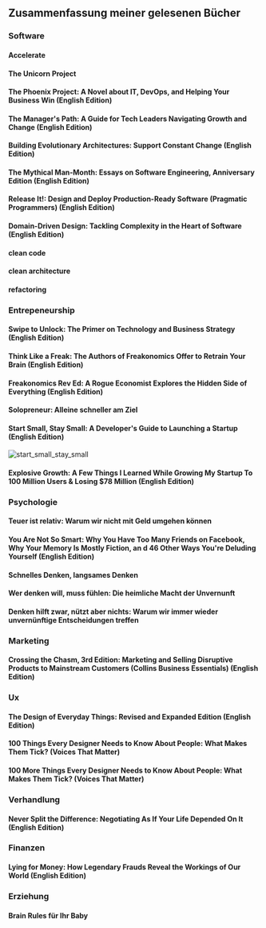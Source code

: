 ## Zusammenfassung meiner gelesenen Bücher

### Software

#### Accelerate
<todo>

#### The Unicorn Project
<todo>

#### The Phoenix Project: A Novel about IT, DevOps, and Helping Your Business Win (English Edition) 
<todo>

#### The Manager's Path: A Guide for Tech Leaders Navigating Growth and Change (English Edition) 
<todo>
  
#### Building Evolutionary Architectures: Support Constant Change (English Edition) 
<todo>

#### The Mythical Man-Month: Essays on Software Engineering, Anniversary Edition (English Edition) 
<todo>

#### Release It!: Design and Deploy Production-Ready Software (Pragmatic Programmers) (English Edition) 
<todo>
  
#### Domain-Driven Design: Tackling Complexity in the Heart of Software (English Edition) 
<todo>
  
#### clean code
<todo>
  
#### clean architecture
<todo>
  
#### refactoring
<todo>

### Entrepeneurship
#### Swipe to Unlock: The Primer on Technology and Business Strategy (English Edition) 
<todo>

#### Think Like a Freak: The Authors of Freakonomics Offer to Retrain Your Brain (English Edition) 
<todo>
  
#### Freakonomics Rev Ed: A Rogue Economist Explores the Hidden Side of Everything (English Edition) 
<todo>

#### Solopreneur: Alleine schneller am Ziel 
<todo>

#### Start Small, Stay Small: A Developer's Guide to Launching a Startup (English Edition) 
![start_small_stay_small](https://github.com/ste-xx/book-key-takeaways/raw/master/img/start_small_stay_small.png)


#### Explosive Growth: A Few Things I Learned While Growing My Startup To 100 Million Users & Losing $78 Million (English Edition) 
<todo>

### Psychologie
#### Teuer ist relativ: Warum wir nicht mit Geld umgehen können 
<todo>

#### You Are Not So Smart: Why You Have Too Many Friends on Facebook, Why Your Memory Is Mostly Fiction, an d 46 Other Ways You're Deluding Yourself (English Edition) 
<todo>

#### Schnelles Denken, langsames Denken 
<todo>

#### Wer denken will, muss fühlen: Die heimliche Macht der Unvernunft 
<todo>

#### Denken hilft zwar, nützt aber nichts: Warum wir immer wieder unvernünftige Entscheidungen treffen 


### Marketing

#### Crossing the Chasm, 3rd Edition: Marketing and Selling Disruptive Products to Mainstream Customers (Collins Business Essentials) (English Edition) 
<todo>

### Ux
#### The Design of Everyday Things: Revised and Expanded Edition (English Edition) 
<todo>

#### 100 Things Every Designer Needs to Know About People: What Makes Them Tick? (Voices That Matter)
<todo>

#### 100 More Things Every Designer Needs to Know About People: What Makes Them Tick? (Voices That Matter)
<todo>

### Verhandlung
#### Never Split the Difference: Negotiating As If Your Life Depended On It (English Edition)
<todo>

### Finanzen
#### Lying for Money: How Legendary Frauds Reveal the Workings of Our World (English Edition) 
<todo>
  
### Erziehung
#### Brain Rules für Ihr Baby 
<todo>

